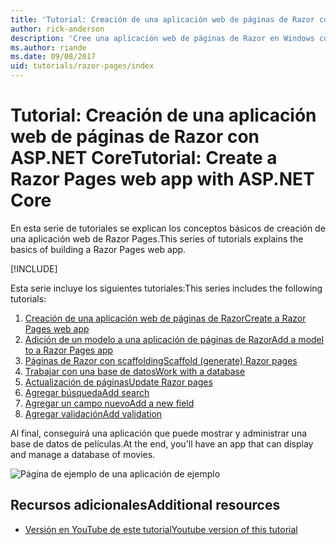 ```yaml
---
title: 'Tutorial: Creación de una aplicación web de páginas de Razor con ASP.NET Core'
author: rick-anderson
description: 'Cree una aplicación web de páginas de Razor en Windows con Visual Studio, ASP.NET Core y EF Core.'
ms.author: riande
ms.date: 09/08/2017
uid: tutorials/razor-pages/index
---
```

# <a name="tutorial-create-a-razor-pages-web-app-with-aspnet-core"></a><span data-ttu-id="88378-103">Tutorial: Creación de una aplicación web de páginas de Razor con ASP.NET Core</span><span class="sxs-lookup"><span data-stu-id="88378-103">Tutorial: Create a Razor Pages web app with ASP.NET Core</span></span>

<span data-ttu-id="88378-104">En esta serie de tutoriales se explican los conceptos básicos de creación de una aplicación web de Razor Pages.</span><span class="sxs-lookup"><span data-stu-id="88378-104">This series of tutorials explains the basics of building a Razor Pages web app.</span></span> 

[!INCLUDE[](~/includes/advancedRP.md)]

<span data-ttu-id="88378-105">Esta serie incluye los siguientes tutoriales:</span><span class="sxs-lookup"><span data-stu-id="88378-105">This series includes the following tutorials:</span></span>

1. [<span data-ttu-id="88378-106">Creación de una aplicación web de páginas de Razor</span><span class="sxs-lookup"><span data-stu-id="88378-106">Create a Razor Pages web app</span></span>](xref:tutorials/razor-pages/razor-pages-start)
1. [<span data-ttu-id="88378-107">Adición de un modelo a una aplicación de páginas de Razor</span><span class="sxs-lookup"><span data-stu-id="88378-107">Add a model to a Razor Pages app</span></span>](xref:tutorials/razor-pages/model)
1. [<span data-ttu-id="88378-108">Páginas de Razor con scaffolding</span><span class="sxs-lookup"><span data-stu-id="88378-108">Scaffold (generate) Razor pages</span></span>](xref:tutorials/razor-pages/page)
1. [<span data-ttu-id="88378-109">Trabajar con una base de datos</span><span class="sxs-lookup"><span data-stu-id="88378-109">Work with a database</span></span>](xref:tutorials/razor-pages/sql)
1. [<span data-ttu-id="88378-110">Actualización de páginas</span><span class="sxs-lookup"><span data-stu-id="88378-110">Update Razor pages</span></span>](xref:tutorials/razor-pages/da1)
1. [<span data-ttu-id="88378-111">Agregar búsqueda</span><span class="sxs-lookup"><span data-stu-id="88378-111">Add search</span></span>](xref:tutorials/razor-pages/search)
1. [<span data-ttu-id="88378-112">Agregar un campo nuevo</span><span class="sxs-lookup"><span data-stu-id="88378-112">Add a new field</span></span>](xref:tutorials/razor-pages/new-field)
1. [<span data-ttu-id="88378-113">Agregar validación</span><span class="sxs-lookup"><span data-stu-id="88378-113">Add validation</span></span>](xref:tutorials/razor-pages/validation)

<span data-ttu-id="88378-114">Al final, conseguirá una aplicación que puede mostrar y administrar una base de datos de películas.</span><span class="sxs-lookup"><span data-stu-id="88378-114">At the end, you'll have an app that can display and manage a database of movies.</span></span>

![Página de ejemplo de una aplicación de ejemplo](index/_static/sample-page.png)

## <a name="additional-resources"></a><span data-ttu-id="88378-116">Recursos adicionales</span><span class="sxs-lookup"><span data-stu-id="88378-116">Additional resources</span></span>

* [<span data-ttu-id="88378-117">Versión en YouTube de este tutorial</span><span class="sxs-lookup"><span data-stu-id="88378-117">Youtube version of this tutorial</span></span>](https://www.youtube.com/watch?v=F0SP7Ry4flQ&feature=youtu.be)
